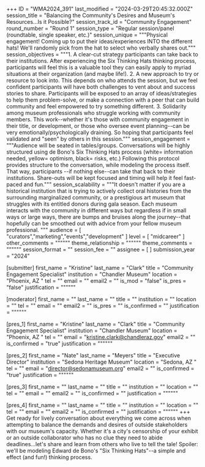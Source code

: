 +++
ID = "WMA2024_391"
last_modified = "2024-03-29T20:45:32.000Z"
session_title = "Balancing the Community's Desires and Museum's Resources...Is it Possible?"
session_track_id = "Community Engagement"
round_number = "Round 1"
session_type = "Regular session/panel (roundtable, single speaker, etc.)"
session_unique = """Physical engagement! Coming up to put their ideas/experiences INTO the different hats! We'll randomly pick from the hat to select who verbally shares out."""
session_objectives = """1. A clear-cut strategy participants can take back to their institutions. After experiencing the Six Thinking Hats thinking process, participants will feel this is a valuable tool they can easily apply to myriad situations at their organization (and maybe life!). 
2. A new approach to try or resource to look into. This depends on who attends the session, but we feel confident participants will have both challenges to vent about and success stories to share. Participants will be exposed to an array of ideas/strategies to help them problem-solve, or make a connection with a peer that can build community and feel empowered to try something different. 
3. Solidarity among museum professionals who struggle working with community members. This work--whether it's those with community engagement in their title, or development, or those who oversee event planning--can be very emotionally/psychologically draining. So hoping that participants feel validated and "seen" by others in this session."""
session_engagement = """Audience will be seated in tables/groups. Conversations will be highly structured using de Bono's Six Thinking Hats process (white= information needed, yellow= optimism, black= risks, etc.) Following this protocol provides structure to the conversation, while modeling the process itself. That way, participants --if nothing else--can take that back to their institutions. Share-outs will be kept focused and timing will help it feel fast-paced and fun."""
session_scalability = """It doesn't matter if you are a historical institution that is trying to actively collect oral histories from the surrounding marginalized community, or a prestigious art museum that struggles with its entitled donors during gala season. Each museum interacts with the community in different ways but regardless if in small ways or large ways, there are bumps and bruises along the journey--that hopefully can be smoothed out with advice from your fellow museum professional. 
"""
audience = [ "curators","marketing","events","development" ]
level = [ "midcareer" ]
other_comments = """"""
theme_relationship = """"""
theme_comments = """"""
session_format = ""
session_fee = ""
assignee = [  ]
submission_year = "2024"

[submitter]
first_name = "Kristine"
last_name = "Clark"
title = "Community Engagement Specialist"
institution = "Chandler Museum"
location = "Phoenix, AZ "
tel = ""
email = ""
email2 = ""
is_mod = "false"
is_pres = "false"
justification = """"""

[moderator]
first_name = ""
last_name = ""
title = ""
institution = ""
location = ""
tel = ""
email = ""
email2 = ""
is_pres = ""
is_confirmed = ""
justification = """"""

[pres_1]
first_name = "Kristine"
last_name = "Clark"
title = "Community Engagement Specialist"
institution = "Chandler Museum"
location = "Phoenix, AZ "
tel = ""
email = "kristine.clark@chandleraz.gov"
email2 = ""
is_confirmed = "true"
justification = """"""

[pres_2]
first_name = "Nate"
last_name = "Meyers"
title = "Executive Director"
institution = "Sedona Heritage Museum"
location = "Sedona, AZ "
tel = ""
email = "director@sedonamuseum.org"
email2 = ""
is_confirmed = "true"
justification = """"""

[pres_3]
first_name = ""
last_name = ""
title = ""
institution = ""
location = ""
tel = ""
email = ""
email2 = ""
is_confirmed = ""
justification = """"""

[pres_4]
first_name = ""
last_name = ""
title = ""
institution = ""
location = ""
tel = ""
email = ""
email2 = ""
is_confirmed = ""
justification = """"""
+++
Get ready for lively conversation about everything we come across when attempting to balance the demands and desires of outside stakeholders with our museum's capacity. Whether it's a city's censorship of your exhibit or an outside collaborator who has no clue they need to abide deadlines...let's share and learn from others who live to tell the tale! Spoiler: we'll be modeling Edward de Bono's "Six Thinking Hats"--a simple and effect (and fun!) thinking process. 
